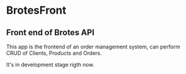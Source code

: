 # BrotesFront

## Front end of Brotes API 

This app is the frontend of an order management system, can perform CRUD of Clients, Products and Orders.

It's in development stage rigth now.
